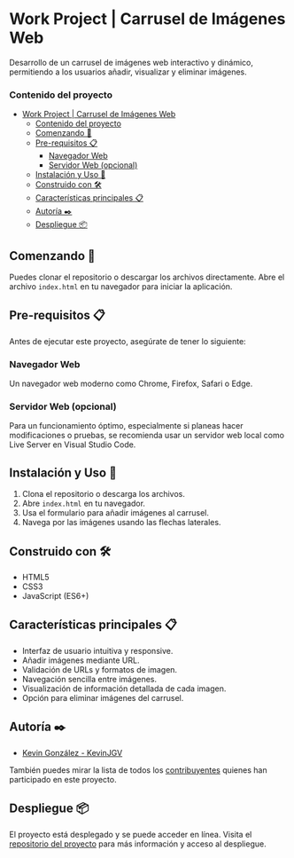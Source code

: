 # Work Project | Carrusel de Imágenes Web
Desarrollo de un carrusel de imágenes web interactivo y dinámico, permitiendo a los usuarios añadir, visualizar y eliminar imágenes.

### Contenido del proyecto
- [Work Project | Carrusel de Imágenes Web](#work-project--carrusel-de-imágenes-web)
    - [Contenido del proyecto](#contenido-del-proyecto)
  - [Comenzando 🚀](#comenzando-)
  - [Pre-requisitos 📋](#pre-requisitos-)
    - [Navegador Web](#navegador-web)
    - [Servidor Web (opcional)](#servidor-web-opcional)
  - [Instalación y Uso 🔧](#instalación-y-uso-)
  - [Construido con 🛠️](#construido-con-️)
  - [Características principales 📋](#características-principales-)
  - [Autoría ✒️](#autoría-️)
  - [Despliegue 📦](#despliegue-)

## Comenzando 🚀
Puedes clonar el repositorio o descargar los archivos directamente. Abre el archivo `index.html` en tu navegador para iniciar la aplicación.

## Pre-requisitos 📋
Antes de ejecutar este proyecto, asegúrate de tener lo siguiente:

### Navegador Web
Un navegador web moderno como Chrome, Firefox, Safari o Edge.

### Servidor Web (opcional)
Para un funcionamiento óptimo, especialmente si planeas hacer modificaciones o pruebas, se recomienda usar un servidor web local como Live Server en Visual Studio Code.

## Instalación y Uso 🔧
1. Clona el repositorio o descarga los archivos.
2. Abre `index.html` en tu navegador.
3. Usa el formulario para añadir imágenes al carrusel.
4. Navega por las imágenes usando las flechas laterales.

## Construido con 🛠️
- HTML5
- CSS3
- JavaScript (ES6+)

## Características principales 📋
- Interfaz de usuario intuitiva y responsive.
- Añadir imágenes mediante URL.
- Validación de URLs y formatos de imagen.
- Navegación sencilla entre imágenes.
- Visualización de información detallada de cada imagen.
- Opción para eliminar imágenes del carrusel.

## Autoría ✒️
* [Kevin González - KevinJGV](https://github.com/KevinJGV)

También puedes mirar la lista de todos los [contribuyentes](https://github.com/KevinJGV/images_carrousel/graphs/contributors) quienes han participado en este proyecto.

## Despliegue 📦
El proyecto está desplegado y se puede acceder en línea. Visita el [repositorio del proyecto](https://github.com/KevinJGV/images_carrousel) para más información y acceso al despliegue.
